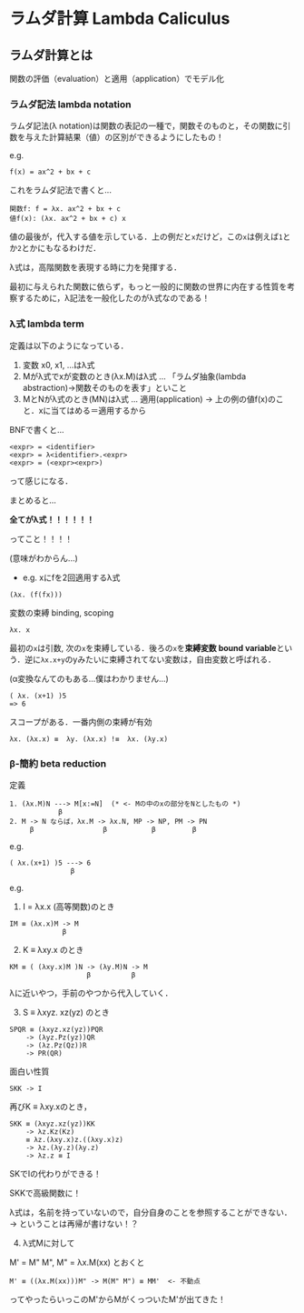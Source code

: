 # ラムダ計算 Lambda Caliculus

## ラムダ計算とは

関数の評価（evaluation）と適用（application）でモデル化


### ラムダ記法 lambda notation

ラムダ記法(λ notation)は関数の表記の一種で，関数そのものと，その関数に引数を与えた計算結果（値）の区別ができるようにしたもの！

e.g.

```
f(x) = ax^2 + bx + c
```

これをラムダ記法で書くと...

```
関数f: f = λx. ax^2 + bx + c
値f(x): (λx. ax^2 + bx + c) x 
```

値の最後が，代入する値を示している．上の例だと`x`だけど，この`x`は例えば`1`とか`2`とかにもなるわけだ．

λ式は，高階関数を表現する時に力を発揮する．

最初に与えられた関数に依らず，もっと一般的に関数の世界に内在する性質を考察するために，λ記法を一般化したのがλ式なのである！


### λ式 lambda term

定義は以下のようになっている．

1. 変数 x0, x1, ...はλ式
2. Mがλ式でxが変数のとき(λx.M)はλ式 ... 「ラムダ抽象(lambda abstraction)->関数そのものを表す」といこと
3. MとNがλ式のとき(MN)はλ式 ... 適用(application) -> 上の例の値f(x)のこと．xに当てはめる＝適用するから

BNFで書くと...

```
<expr> = <identifier>
<expr> = λ<identifier>.<expr>
<expr> = (<expr><expr>)
```

って感じになる．

まとめると...


**全てがλ式！！！！！！**

ってこと！！！！

(意味がわからん...)

- e.g. xにfを2回適用するλ式

```
(λx. (f(fx)))
```


変数の束縛 binding, scoping

```
λx. x
```

最初の`x`は引数, 次の`x`を束縛している．後ろの`x`を**束縛変数 bound variable**という．逆に`λx.x+y`のyみたいに束縛されてない変数は，自由変数と呼ばれる．

(α変換なんてのもある...僕はわかりません...)


```
( λx. (x+1) )5
=> 6
```

スコープがある．一番内側の束縛が有効

```
λx. (λx.x) ≡  λy. (λx.x) !≡  λx. (λy.x)
```



### β-簡約 beta reduction

定義

```
1. (λx.M)N ---> M[x:=N]  (* <- Mの中のxの部分をNとしたもの *)
            β
2. M -> N ならば，λx.M -> λx.N, MP -> NP, PM -> PN 
     β                 β           β         β 
```


e.g.

```
( λx.(x+1) )5 ---> 6
               β
```

e.g. 

1. I = λx.x (高等関数)のとき

```
IM ≡ (λx.x)M -> M
             β
```

2. K ≡ λxy.x のとき

```
KM ≡ ( (λxy.x)M )N -> (λy.M)N -> M
                   β          β
```

λに近いやつ，手前のやつから代入していく．

3. S ≡ λxyz. xz(yz) のとき

```
SPQR ≡ (λxyz.xz(yz))PQR
    -> (λyz.Pz(yz))QR
    -> (λz.Pz(Qz))R
    -> PR(QR)
```


面白い性質

```
SKK -> I
```

再びK ≡ λxy.xのとき，

```
SKK ≡ (λxyz.xz(yz))KK
    -> λz.Kz(Kz)
    ≡ λz.(λxy.x)z.((λxy.x)z)
    -> λz.(λy.z)(λy.z)
    -> λz.z ≡ I
```
  
SKでIの代わりができる！

SKKで高級関数に！


λ式は，名前を持っていないので，自分自身のことを参照することができない． -> ということは再帰が書けない！？


4. λ式Mに対して

M' = M" M", M" = λx.M(xx) とおくと

```
M' ≡ ((λx.M(xx)))M" -> M(M" M") ≡ MM'  <- 不動点
```

ってやったらいっこのM'からMがくっついたM'が出てきた！
